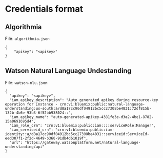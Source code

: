 # Credentials format

## Algorithmia

File: `algorithmia.json`

```
{
    "apikey": "<apikey>"
}
```

## Watson Natural Language Undestanding

File: `watson-nlu.json`

```
{
  "apikey": "<apikey>",
  "iam_apikey_description": "Auto generated apikey during resource-key operation for Instance - crn:v1:bluemix:public:natural-language-understanding:us-south:a/d8a17cc90df04912bc5cc27308be4831:72df815b-132b-4b6e-93b3-6f52bb938024::",
  "iam_apikey_name": "auto-generated-apikey-4381fe3e-d3a2-4be1-8782-15a0691695d4",
  "iam_role_crn": "crn:v1:bluemix:public:iam::::serviceRole:Manager",
  "iam_serviceid_crn": "crn:v1:bluemix:public:iam-identity::a/d8a17cc90df04912bc5cc27308be4831::serviceid:ServiceId-eed307f1-2f2d-4649-b360-91db4d61019f",
  "url": "https://gateway.watsonplatform.net/natural-language-understanding/api"
}
```
